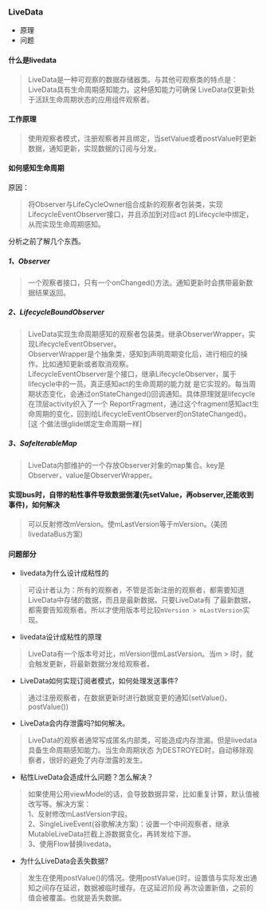 
### LiveData

- 原理
- 问题

#### 什么是livedata
> LiveData是一种可观察的数据存储器类。与其他可观察类的特点是：LiveData具有生命周期感知能力。这种感知能力可确保
> LiveData仅更新处于活跃生命周期状态的应用组件观察者。

#### 工作原理

> 使用观察者模式，注册观察者并且绑定，当setValue或者postValue时更新数据，通知更新，实现数据的订阅与分发。

#### 如何感知生命周期

原因：
> 将Observer与LifeCycleOwner组合成新的观察者包装类，实现LifecycleEventObserver接口，并且添加到对应act
> 的Lifecycle中绑定，从而实现生命周期感知。

分析之前了解几个东西。
##### 1、Observer
> 一个观察者接口，只有一个onChanged()方法。通知更新时会携带最新数据结果返回。

##### 2、LifecycleBoundObserver
> LiveData实现生命周期感知的观察者包装类。继承ObserverWrapper，实现LifecycleEventObserver。   
> ObserverWrapper是个抽象类，感知到声明周期变化后，进行相应的操作。比如通知更新或者取消观察。   
> LifecycleEventObserver是个接口，继承LifecycleObserver，属于lifecycle中的一员。真正感知act的生命周期的能力就
> 是它实现的。每当周期状态变化，会通过onStateChanged()回调通知。具体原理就是lifecycle在顶层activity织入了一个
> ReportFragment，通过这个fragment感知act生命周期的变化，回到给LifecycleEventObserver的onStateChanged()。[这
> 个做法很glide绑定生命周期一样]

##### 3、SafeIterableMap
> LiveData内部维护的一个存放Observer对象的map集合。key是Observer，value是ObserverWrapper。


#### 实现bus时，自带的粘性事件导致数据倒灌(先setValue，再observer,还能收到事件)，如何解决
> 可以反射修改mVersion。使mLastVersion等于mVersion。(美团livedataBus方案)

#### 问题部分

* livedata为什么设计成粘性的
> 可设计者认为：所有的观察者，不管是否新注册的观察者，都需要知道LiveData中存储的数据，而且是最新数据。只要LiveData有
> 了最新数据，都需要告知观察者。所以才使用版本号比较`mVersion > mLastVersion`实现。

* livedata设计成粘性的原理
> LiveData有一个版本号对比，mVersion很mLastVersion。当m > l时，就会触发更新，将最新数据分发给观察者。

* LiveData如何实现订阅者模式，如何处理发送事件?
> 通过注册观察者，在数据更新时进行数据变更的通知(setValue()、postValue())

* LiveData会内存泄露吗?如何解决。
> LiveData的观察者通常写成匿名内部类，可能造成内存泄漏。但是livedata具备生命周期感知能力。当生命周期状态
> 为DESTROYED时，自动移除观察者，很好的避免了内存泄露的发生。

* 粘性LiveData会造成什么问题？怎么解决？
> 如果使用公用viewModel的话，会导致数据异常，比如重复计算，默认值被改写等。解决方案：   
> 1、反射修改mLastVersion字段。   
> 2、SingleLiveEvent(谷歌解决方案)：设置一个中间观察者，继承MutableLiveData拦截上游数据变化，再转发给下游。    
> 3、使用Flow替换livedata。

* 为什么LiveData会丢失数据?
> 发生在使用postValue()的情况。使用postValue()时，设置值与实际发出通知之间存在延迟，数据被临时缓存。在这延迟阶段
> 再次设置新值，之前的值会被覆盖。也就是丢失数据。